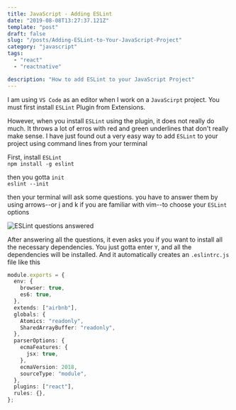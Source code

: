 ```yaml
---
title: JavaScript - Adding ESLint
date: "2019-08-08T13:27:37.121Z"
template: "post"
draft: false
slug: "/posts/Adding-ESLint-to-Your-JavaScript-Project"
category: "javascript"
tags:
  - "react"
  - "reactnative"

description: "How to add ESLint to your JavaScript Project"
---
```


I am using `VS Code` as an editor when I work on a `JavaScirpt` project. You must first install `ESLint` Plugin from Extensions.

However, when you install `ESLint` using the plugin, it does not really do much. It throws a lot of erros with red and green underlines that don't really make sense. I have just found out a very easy way to add `ESLint` to your project using command lines from your terminal

First, install `ESLint` <br>
`npm install -g eslint` <br>

then you gotta `init` <br>
`eslint --init` <br>

then your terminal will ask some questions. you have to answer them by using arrows--or j and k if you are familiar with vim--to choose your `ESLint` options

![ESLint questions answered](https://scontent-icn1-1.xx.fbcdn.net/v/t1.0-9/69036743_10219574424732121_8346729998689763328_o.jpg?_nc_cat=104&_nc_oc=AQlGHZSxPCwUYvh0A6vl5c82DOBPdNhCtjc-gnIvobnUH9k8hr2SfOavYSB_qrpM8-c&_nc_ht=scontent-icn1-1.xx&oh=6ea0750cc536dbe38dc60a85d4a310c0&oe=5DE9F755)

After answering all the questions, it even asks you if you want to install all the necessary dependencies. You just gotta enter `Y`, and all the dependencies will be installed. And it automatically creates an `.eslintrc.js` file like this

```typescript
module.exports = {
  env: {
    browser: true,
    es6: true,
  },
  extends: ["airbnb"],
  globals: {
    Atomics: "readonly",
    SharedArrayBuffer: "readonly",
  },
  parserOptions: {
    ecmaFeatures: {
      jsx: true,
    },
    ecmaVersion: 2018,
    sourceType: "module",
  },
  plugins: ["react"],
  rules: {},
};
```
